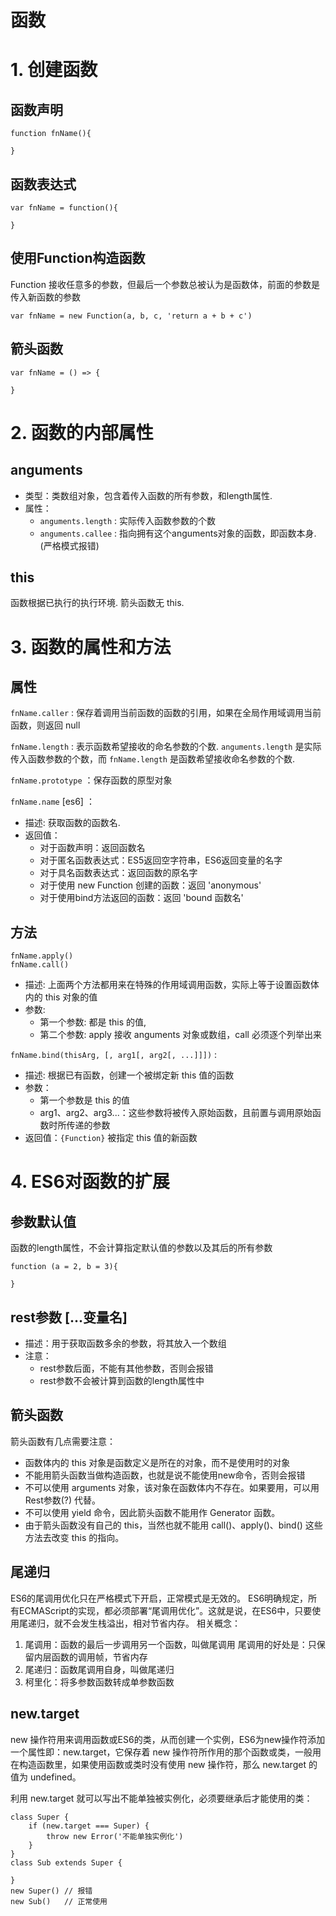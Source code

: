 # 函数
# 1. 创建函数
## 函数声明
```
function fnName(){

}
```

## 函数表达式
```
var fnName = function(){

}
```

## 使用Function构造函数
Function 接收任意多的参数，但最后一个参数总被认为是函数体，前面的参数是传入新函数的参数
```
var fnName = new Function(a, b, c, 'return a + b + c')
```

## 箭头函数
```
var fnName = () => {

}
```

# 2. 函数的内部属性
## anguments
- 类型：类数组对象，包含着传入函数的所有参数，和length属性.
- 属性：  
  - `anguments.length`  : 实际传入函数参数的个数
  - `anguments.callee`  : 指向拥有这个anguments对象的函数，即函数本身.(严格模式报错)

## this
函数根据已执行的执行环境.
箭头函数无 this.

# 3. 函数的属性和方法 
## 属性
`fnName.caller` : 保存着调用当前函数的函数的引用，如果在全局作用域调用当前函数，则返回 null

`fnName.length` : 表示函数希望接收的命名参数的个数.
`anguments.length` 是实际传入函数参数的个数，而 `fnName.length` 是函数希望接收命名参数的个数.

`fnName.prototype` ：保存函数的原型对象

`fnName.name` [es6] ：
- 描述: 获取函数的函数名.
- 返回值：
  - 对于函数声明：返回函数名
  - 对于匿名函数表达式：ES5返回空字符串，ES6返回变量的名字
  - 对于具名函数表达式：返回函数的原名字
  - 对于使用 new Function 创建的函数：返回 'anonymous'
  - 对于使用bind方法返回的函数：返回 'bound 函数名'

## 方法
`fnName.apply()`  
`fnName.call()`
- 描述: 上面两个方法都用来在特殊的作用域调用函数，实际上等于设置函数体内的 this 对象的值
- 参数:
  - 第一个参数: 都是 this 的值,
  - 第二个参数: apply 接收 anguments 对象或数组，call 必须逐个列举出来

`fnName.bind(thisArg, [, arg1[, arg2[, ...]]])` :
- 描述: 根据已有函数，创建一个被绑定新 this 值的函数
- 参数：
  - 第一个参数是 this 的值
  - arg1、arg2、arg3...：这些参数将被传入原始函数，且前置与调用原始函数时所传递的参数
- 返回值：`{Function}` 被指定 this 值的新函数

# 4. ES6对函数的扩展 
## 参数默认值
函数的length属性，不会计算指定默认值的参数以及其后的所有参数
```
function (a = 2, b = 3){

}
```

## rest参数 [...变量名]
- 描述：用于获取函数多余的参数，将其放入一个数组
- 注意：
  - rest参数后面，不能有其他参数，否则会报错
  - rest参数不会被计算到函数的length属性中

## 箭头函数
箭头函数有几点需要注意：
- 函数体内的 this 对象是函数定义是所在的对象，而不是使用时的对象
- 不能用箭头函数当做构造函数，也就是说不能使用new命令，否则会报错
- 不可以使用 arguments 对象，该对象在函数体内不存在。如果要用，可以用 Rest参数(?) 代替。
- 不可以使用 yield 命令，因此箭头函数不能用作 Generator 函数。
- 由于箭头函数没有自己的 this，当然也就不能用 call()、apply()、bind() 这些方法去改变 this 的指向。

## 尾递归
ES6的尾调用优化只在严格模式下开启，正常模式是无效的。
ES6明确规定，所有ECMAScript的实现，都必须部署“尾调用优化”。这就是说，在ES6中，只要使用尾递归，就不会发生栈溢出，相对节省内存。
相关概念：
1. 尾调用：函数的最后一步调用另一个函数，叫做尾调用
尾调用的好处是：只保留内层函数的调用帧，节省内存
2. 尾递归：函数尾调用自身，叫做尾递归
3. 柯里化：将多参数函数转成单参数函数

## new.target
new 操作符用来调用函数或ES6的类，从而创建一个实例，ES6为new操作符添加一个属性即：new.target，它保存着 new 操作符所作用的那个函数或类，一般用在构造函数里，如果使用函数或类时没有使用 new 操作符，那么 new.target 的值为 undefined。

利用 new.target 就可以写出不能单独被实例化，必须要继承后才能使用的类：
```
class Super {
    if (new.target === Super) {
        throw new Error('不能单独实例化')
    }
}
class Sub extends Super {

}
new Super() // 报错
new Sub()   // 正常使用
```



